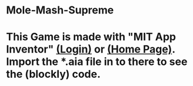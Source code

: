 # Mole-Mash-Supreme

<h1>
  This Game is made with "MIT App Inventor" <a href="https://ai2.appinventor.mit.edu/">(Login)</a> or <a href="https://appinventor.mit.edu/">(Home Page)</a>.
  <br>
  Import the *.aia file in to there to see the (blockly) code.
</h1>
